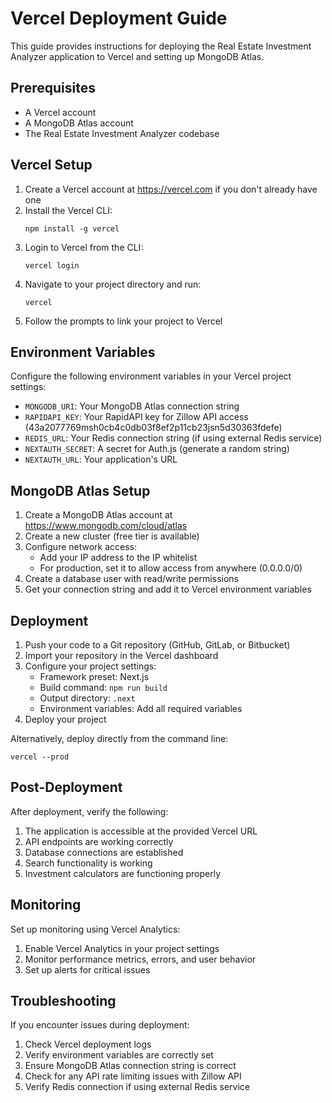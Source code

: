 # Vercel Deployment Guide

This guide provides instructions for deploying the Real Estate Investment Analyzer application to Vercel and setting up MongoDB Atlas.

## Prerequisites

- A Vercel account
- A MongoDB Atlas account
- The Real Estate Investment Analyzer codebase

## Vercel Setup

1. Create a Vercel account at https://vercel.com if you don't already have one
2. Install the Vercel CLI:
   ```
   npm install -g vercel
   ```
3. Login to Vercel from the CLI:
   ```
   vercel login
   ```
4. Navigate to your project directory and run:
   ```
   vercel
   ```
5. Follow the prompts to link your project to Vercel

## Environment Variables

Configure the following environment variables in your Vercel project settings:

- `MONGODB_URI`: Your MongoDB Atlas connection string
- `RAPIDAPI_KEY`: Your RapidAPI key for Zillow API access (43a2077769msh0cb4c0db03f8ef2p11cb23jsn5d30363fdefe)
- `REDIS_URL`: Your Redis connection string (if using external Redis service)
- `NEXTAUTH_SECRET`: A secret for Auth.js (generate a random string)
- `NEXTAUTH_URL`: Your application's URL

## MongoDB Atlas Setup

1. Create a MongoDB Atlas account at https://www.mongodb.com/cloud/atlas
2. Create a new cluster (free tier is available)
3. Configure network access:
   - Add your IP address to the IP whitelist
   - For production, set it to allow access from anywhere (0.0.0.0/0)
4. Create a database user with read/write permissions
5. Get your connection string and add it to Vercel environment variables

## Deployment

1. Push your code to a Git repository (GitHub, GitLab, or Bitbucket)
2. Import your repository in the Vercel dashboard
3. Configure your project settings:
   - Framework preset: Next.js
   - Build command: `npm run build`
   - Output directory: `.next`
   - Environment variables: Add all required variables
4. Deploy your project

Alternatively, deploy directly from the command line:
```
vercel --prod
```

## Post-Deployment

After deployment, verify the following:

1. The application is accessible at the provided Vercel URL
2. API endpoints are working correctly
3. Database connections are established
4. Search functionality is working
5. Investment calculators are functioning properly

## Monitoring

Set up monitoring using Vercel Analytics:

1. Enable Vercel Analytics in your project settings
2. Monitor performance metrics, errors, and user behavior
3. Set up alerts for critical issues

## Troubleshooting

If you encounter issues during deployment:

1. Check Vercel deployment logs
2. Verify environment variables are correctly set
3. Ensure MongoDB Atlas connection string is correct
4. Check for any API rate limiting issues with Zillow API
5. Verify Redis connection if using external Redis service
